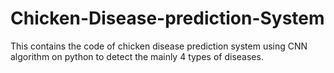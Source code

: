 # Chicken-Disease-prediction-System
This contains the code of chicken disease prediction system using CNN algorithm on python to detect the mainly 4 types of diseases.
